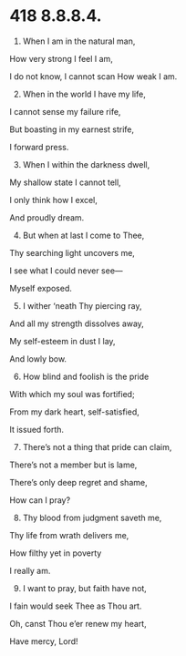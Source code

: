 # 418 8.8.8.4.

1.  When I am in the natural man,

How very strong I feel I am,

I do not know, I cannot scan How weak I am.

2.  When in the world I have my life,

I cannot sense my failure rife,

But boasting in my earnest strife,

I forward press.

3.  When I within the darkness dwell,

My shallow state I cannot tell,

I only think how I excel,

And proudly dream.

4.  But when at last I come to Thee,

Thy searching light uncovers me,

I see what I could never see—

Myself exposed.

5.  I wither ‘neath Thy piercing ray,

And all my strength dissolves away,

My self-esteem in dust I lay,

And lowly bow.

6.  How blind and foolish is the pride

With which my soul was fortified;

From my dark heart, self-satisfied,

It issued forth.

7.  There’s not a thing that pride can claim,

There’s not a member but is lame,

There’s only deep regret and shame,

How can I pray?

8.  Thy blood from judgment saveth me,

Thy life from wrath delivers me,

How filthy yet in poverty

I really am.

9.  I want to pray, but faith have not,

I fain would seek Thee as Thou art.

Oh, canst Thou e’er renew my heart,

Have mercy, Lord!

